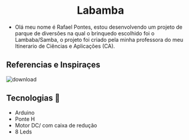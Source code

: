 <h1 align='center'>Labamba</h1> 

      
- Olá meu nome é Rafael Pontes, estou desenvolvendo um projeto de parque de diversões na qual o brinquedo escolhido foi o Lambaba/Samba, o projeto foi criado pela minha professora do meu Itinerario de Ciências e Aplicações (CA).



<h2>Referencias e Inspiraçes</h2>

![download](https://user-images.githubusercontent.com/79320030/187224883-300f80b6-3127-4263-8db8-c4a7d1ff7093.jpeg)


## Tecnologias :rocket: 
  - Arduino
  - Ponte H
  - Motor DC/ com caixa de redução
  - 8 Leds
 
